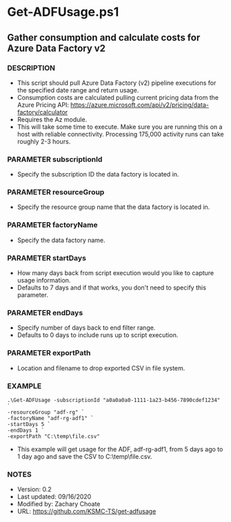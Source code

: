 # Get-ADFUsage.ps1
## Gather consumption and calculate costs for Azure Data Factory v2


### DESCRIPTION
- This script should pull Azure Data Factory (v2) pipeline executions for the specified date range and return usage.
- Consumption costs are calculated pulling current pricing data from the Azure Pricing API: https://azure.microsoft.com/api/v2/pricing/data-factory/calculator
- Requires the Az module.
- This will take some time to execute. Make sure you are running this on a host with reliable connectivity. Processing 175,000 activity runs can take roughly 2-3 hours.
### PARAMETER subscriptionId
- Specify the subscription ID the data factory is located in.
### PARAMETER resourceGroup
- Specify the resource group name that the data factory is located in.
### PARAMETER factoryName
- Specify the data factory name.
### PARAMETER startDays
- How many days back from script execution would you like to capture usage information.
- Defaults to 7 days and if that works, you don't need to specify this parameter.
### PARAMETER endDays
- Specify number of days back to end filter range.
- Defaults to 0 days to include runs up to script execution.
### PARAMETER exportPath
- Location and filename to drop exported CSV in file system.
### EXAMPLE
```
.\Get-ADFUsage -subscriptionId "a0a0a0a0-1111-1a23-b456-7890cdef1234" `
-resourceGroup "adf-rg" `
-factoryName "adf-rg-adf1" `
-startDays 5 `
-endDays 1 `
-exportPath "C:\temp\file.csv"
```
- This example will get usage for the ADF, adf-rg-adf1, from 5 days ago to 1 day ago and save the CSV to C:\temp\file.csv.
### NOTES
- Version:        0.2
- Last updated:   09/16/2020
- Modified by:    Zachary Choate
- URL:            https://github.com/KSMC-TS/get-adfusage
